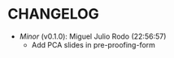 # CHANGELOG

- *Minor* (v0.1.0): Miguel Julio Rodo (22:56:57)
  - Add PCA slides in pre-proofing-form

